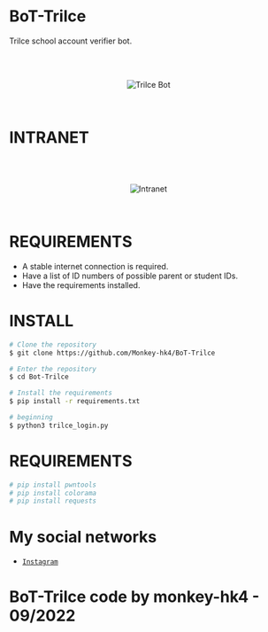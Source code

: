 # BoT-Trilce
Trilce school account verifier bot.

<br/>
</br>
<p align="center">
<img src="https://github.com/Monkey-hk4/BoT-Trilce/blob/main/trilce_check.png" title="Trilce Bot">
</p>
<br/>

# INTRANET 
<br/>
</br>
<p align="center">
<img src="https://github.com/Monkey-hk4/BoT-Trilce/blob/main/intranet_trilce.png" title="Intranet">
</p>
<br/>

# REQUIREMENTS
- A stable internet connection is required.
- Have a list of ID numbers of possible parent or student IDs.
- Have the requirements installed.

# INSTALL

```bash
# Clone the repository
$ git clone https://github.com/Monkey-hk4/BoT-Trilce

# Enter the repository
$ cd Bot-Trilce

# Install the requirements
$ pip install -r requirements.txt

# beginning
$ python3 trilce_login.py
```

# REQUIREMENTS
```bash
# pip install pwntools
# pip install colorama
# pip install requests
```

# My social networks
- [`Instagram`](https://www.instagram.com/d4vid.0day/)

# BoT-Trilce code by monkey-hk4 - 09/2022
